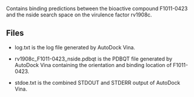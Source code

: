 Contains binding predictions between the bioactive compound F1011-0423 and the nside search space on the virulence factor rv1908c.

## Files

- log.txt is the log file generated by AutoDock Vina.

- rv1908c_F1011-0423_nside.pdbqt is the PDBQT file generated by AutoDock Vina containing the orientation and binding location of F1011-0423.

- stdoe.txt is the combined STDOUT and STDERR output of AutoDock Vina.

